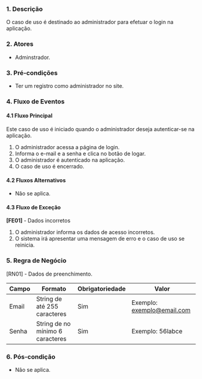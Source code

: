 ### 1. Descrição

O caso de uso é destinado ao administrador para efetuar o login na aplicação.

### 2. Atores

* Adminstrador.

### 3. Pré-condições

* Ter um registro como administrador no site. 

### 4. Fluxo de Eventos

#### 4.1 Fluxo Principal
Este caso de uso é iniciado quando o administrador deseja autenticar-se na aplicação.  
 
1. O administrador acessa a página de login.  
2. Informa o e-mail e a senha e clica no botão de logar.  
3. O administrador é autenticado na aplicação.  
4. O caso de uso é encerrado.  

#### 4.2 Fluxos Alternativos

* Não se aplica.  

#### 4.3 Fluxo de Exceção

**[FE01]** - Dados incorretos  
1. O administrador informa os dados de acesso incorretos.  
2. O sistema irá apresentar uma mensagem de erro e o caso de uso se reinicia.  


### 5. Regra de Negócio

[RN01] - Dados de preenchimento.

| Campo | Formato                          | Obrigatoriedade | Valor                      |
|-------|----------------------------------|-----------------|----------------------------|
| Email | String de até 255 caracteres    | Sim             | Exemplo: exemplo@email.com |
| Senha | String de no mínimo 6 caracteres | Sim             | Exemplo: 56labce           |

### 6. Pós-condição

* Não se aplica.